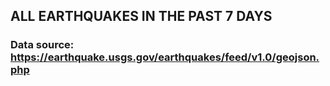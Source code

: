 ## ALL EARTHQUAKES IN THE PAST 7 DAYS

### Data source: https://earthquake.usgs.gov/earthquakes/feed/v1.0/geojson.php



